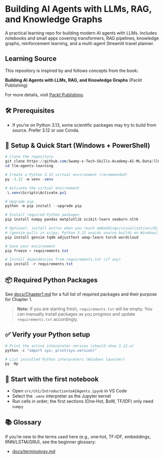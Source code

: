 # Building AI Agents with LLMs, RAG, and Knowledge Graphs

A practical learning repo for building modern AI agents with LLMs. Includes notebooks and small apps covering transformers, RAG pipelines, knowledge graphs, reinforcement learning, and a multi-agent Streamlit travel planner.

## Learning Source

This repository is inspired by and follows concepts from the book:

**Building AI Agents with LLMs, RAG, and Knowledge Graphs** (Packt Publishing)

For more details, visit [Packt Publishing](https://www.packtpub.com/en-us/product/building-ai-agents-with-llms-rag-and-knowledge-graphs-9781835080382).

## 🛠️ Prerequisites

 - If you’re on Python 3.13, some scientific packages may try to build from source. Prefer 3.12 or use Conda.

## 🚀 Setup & Quick Start (Windows + PowerShell)

```powershell
# Clone the repository
git clone https://github.com/Swamy-s-Tech-Skills-Academy-AI-ML-Data/llm-agents-learning.git
cd llm-agents-learning

# Create a Python 3.12 virtual environment (recommended)
py -3.12 -m venv .venv

# Activate the virtual environment
.\.venv\Scripts\Activate.ps1

# Upgrade pip
python -m pip install --upgrade pip

# Install required Python packages
pip install numpy pandas matplotlib scikit-learn seaborn nltk

# Optional: install extras when you reach embeddings/visualizations/DL
# (gensim pulls in scipy; Python 3.12 avoids source builds on Windows)
pip install gensim tqdm adjustText umap-learn torch wordcloud

# Save your environment
pip freeze > requirements.txt

# Install dependencies from requirements.txt (if any)
pip install -r requirements.txt
```

## 📦 Required Python Packages

See [docs/Chapter1.md](docs/Chapter1.md) for a full list of required packages and their purpose for Chapter 1.

> **Note:** If you are starting fresh, `requirements.txt` will be empty. You can manually install packages as you progress and update `requirements.txt` accordingly.

## ✅ Verify your Python setup

```powershell
# Print the active interpreter version (should show 3.12.x)
python -c "import sys; print(sys.version)"

# List installed Python interpreters (Windows launcher)
py -0p
```

## 📒 Start with the first notebook

- Open `src/ch1/IntroductiontoAIAgents.ipynb` in VS Code
- Select the `.venv` interpreter as the Jupyter kernel
- Run cells in order; the first sections (One‑Hot, BoW, TF/IDF) only need `numpy`

## 📚 Glossary

If you’re new to the terms used here (e.g., one‑hot, TF‑IDF, embeddings, RNN/LSTM/GRU), see the beginner glossary:

- [docs/terminology.md](docs/terminology.md)
